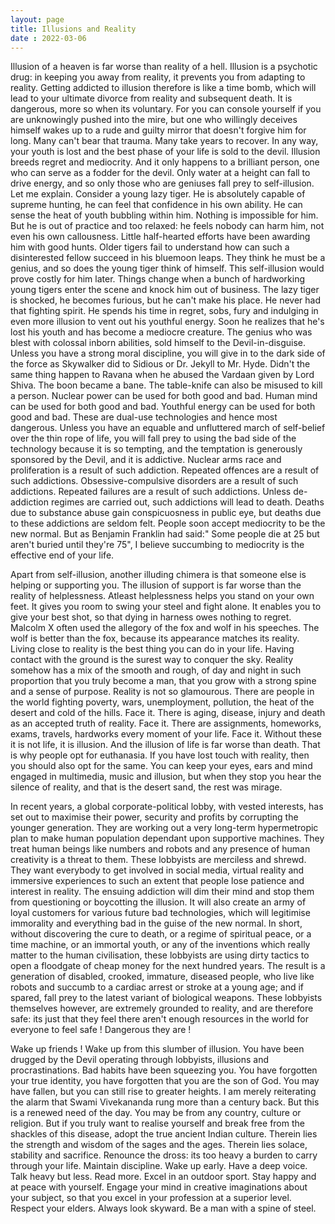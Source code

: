 ```yaml
---
layout: page
title: Illusions and Reality
date : 2022-03-06
---
```


Illusion of a heaven is far worse than reality of a hell. Illusion is a psychotic drug: in keeping you away from reality, it prevents you from adapting to reality. Getting addicted to illusion therefore is like a time bomb, which will lead to your ultimate divorce from reality and subsequent death. It is dangerous, more so when its voluntary. For you can console yourself if you are unknowingly pushed into the mire, but one who willingly deceives himself wakes up to a rude and guilty mirror that doesn't forgive him for long. Many can't bear that trauma. Many take years to recover. In any way, your youth is lost and the best phase of your life is sold to the devil. Illusion breeds regret and mediocrity. And it only happens to a brilliant person, one who can serve as a fodder for the devil. Only water at a height can fall to drive energy, and so only those who are geniuses fall prey to self-illusion. Let me explain. Consider a young lazy tiger. He is absolutely capable of supreme hunting, he can feel that confidence in his own ability. He can sense the heat of youth bubbling within him. Nothing is impossible for him. But he is out of practice and too relaxed: he feels nobody can harm him, not even his own callousness. Little half-hearted efforts have been awarding him with good hunts. Older tigers fail to understand how can such a disinterested fellow succeed in his bluemoon leaps. They think he must be a genius, and so does the young tiger think of himself. This self-illusion would prove costly for him later. Things change when a bunch of hardworking young tigers enter the scene and knock him out of business. The lazy tiger is shocked, he becomes furious, but he can't make his place. He never had that fighting spirit. He spends his time in regret, sobs, fury and indulging in even more illusion to vent out his youthful energy. Soon he realizes that he's lost his youth and has become a mediocre creature. The genius who was blest with colossal inborn abilities, sold himself to the Devil-in-disguise.  Unless you have a strong moral discipline, you will give in to the dark side of the force as Skywalker did to Sidious or Dr. Jekyll to Mr. Hyde. Didn't the same thing happen to Ravana when he abused the Vardaan given by Lord Shiva. The boon became a bane. The table-knife can also be misused to kill a person. Nuclear power can be used for both good and bad. Human mind can be used for both good and bad. Youthful energy can be used for both good and bad. These are dual-use technologies and hence most dangerous. Unless you have an equable and unfluttered march of self-belief over the thin rope of life, you will fall prey to using the bad side of the technology because it is so tempting, and the temptation is generously sponsored by the Devil, and it is addictive. Nuclear arms race and proliferation is a result of such addiction. Repeated offences are a result of such addictions. Obsessive-compulsive disorders are a result of such addictions. Repeated failures are a result of such addictions. Unless de-addiction regimes are carried out, such addictions will lead to death. Deaths due to substance abuse gain conspicuosness in public eye, but deaths due to these addictions are seldom felt. People soon accept mediocrity to be the new normal. But as Benjamin Franklin had said:" Some people die at 25 but aren't buried until they're 75", I believe succumbing to mediocrity is the effective end of your life. <br>

Apart from self-illusion, another illuding chimera is that someone else is helping or supporting you. The illusion of support is far worse than the reality of helplessness. Atleast helplessness helps you stand on your own feet. It gives you room to swing your steel and fight alone. It enables you to give your best shot, so that dying in harness owes nothing to regret. Malcolm X often used the allegory of the fox and wolf in his speeches. The wolf is better than the fox, because its appearance matches its reality. Living close to reality is the best thing you can do in your life. Having contact with the ground is the surest way to conquer the sky. Reality somehow has a mix of the smooth and rough, of day and night in such proportion that you truly become a man, that you grow with a strong spine and a sense of purpose. Reality is not so glamourous. There are people in the world fighting poverty, wars, unemployment, pollution, the heat of the desert and cold of the hills. Face it. There is aging, disease, injury and death as an accepted truth of reality. Face it. There are assignments, homeworks, exams, travels, hardworks every moment of your life. Face it. Without these it is not life, it is illusion. And the illusion of life is far worse than death. That is why people opt for euthanasia. If you have lost touch with reality, then you should also opt for the same. You can keep your eyes, ears and mind engaged in multimedia, music and illusion, but when they stop you hear the silence of reality, and that is the desert sand, the rest was mirage. <br>

In recent years, a global corporate-political lobby, with vested interests, has set out to maximise their power, security and profits by corrupting the younger generation. They are working out a very long-term hypermetropic plan to make human population dependant upon supportive machines. They treat human beings like numbers and robots and any presence of human creativity is a threat to them. These lobbyists are merciless and shrewd. They want everybody to get involved in social media, virtual reality and immersive experiences to such an extent that people lose patience and interest in reality. The ensuing addiction will dim their mind and stop them from questioning or boycotting the illusion. It will also create an army of loyal customers for various future bad technologies, which will legitimise immorality and everything bad in the guise of the new normal. In short, without discovering the cure to death, or a regime of spiritual peace, or a time machine, or an immortal youth, or any of the inventions which really matter to the human civilisation, these lobbyists are using dirty tactics to open a floodgate of cheap money for the next hundred years. The result is a generation of disabled, crooked, immature, diseased people, who live like robots and succumb to a cardiac arrest or stroke at a young age; and if spared, fall prey to the latest variant of biological weapons. These lobbyists themselves however, are extremely grounded to reality, and are therefore safe: its just that they feel there aren't enough resources in the world for everyone to feel safe ! Dangerous they are ! <br>

Wake up friends ! Wake up from this slumber of illusion. You have been drugged by the Devil operating through lobbyists, illusions and procrastinations. Bad habits have been squeezing you. You have forgotten your true identity, you have forgotten that you are the son of God. You may have fallen, but you can still rise to greater heights. I am merely reiterating the alarm that Swami Vivekananda rung more than a century back. But this is a renewed need of the day. You may be from any country, culture or religion. But if you truly want to realise yourself and break free from the shackles of this disease, adopt the true ancient Indian culture. Therein lies the strength and wisdom of the sages and the ages. Therein lies solace, stability and sacrifice. Renounce the dross: its too heavy a burden to carry through your life. Maintain discipline. Wake up early. Have a deep voice. Talk heavy but less. Read more. Excel in an outdoor sport. Stay happy and at peace with yourself. Engage your mind in creative imaginations about your subject, so that you excel in your profession at a superior level. Respect your elders. Always look skyward. Be a man with a spine of steel. <br>

